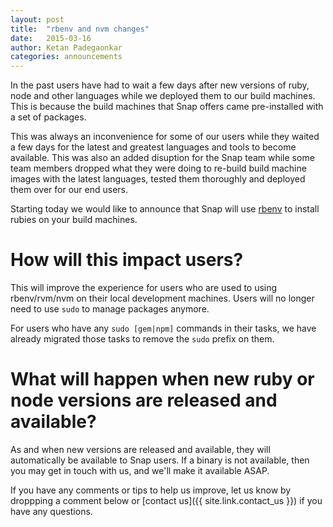 ```yaml
---
layout: post
title:  "rbenv and nvm changes"
date:   2015-03-16
author: Ketan Padegaonkar
categories: announcements
---
```


In the past users have had to wait a few days after new versions of ruby, node and other languages while we deployed them to our build machines. This is because the build machines that Snap offers came pre-installed with a set of packages.

This was always an inconvenience for some of our users while they waited a few days for the latest and greatest languages and tools to become available. This was also an added disuption for the Snap team while some team members dropped what they were doing to re-build build machine images with the latest languages, tested them thoroughly and deployed them over for our end users.

Starting today we would like to announce that Snap will use [rbenv](https://github.com/sstephenson/rbenv) to install rubies on your build machines.

# How will this impact users?

This will improve the experience for users who are used to using rbenv/rvm/nvm on their local development machines. Users will no longer need to use `sudo` to manage packages anymore.

For users who have any `sudo [gem|npm]` commands in their tasks, we have already migrated those tasks to remove the `sudo` prefix on them.

# What will happen when new ruby or node versions are released and available?

As and when new versions are released and available, they will automatically be available to Snap users. If a binary is not available, then you may get in touch with us, and we'll make it available ASAP.

If you have any comments or tips to help us improve, let us know by droppping a comment below or [contact us]({{ site.link.contact_us }}) if you have any questions.
